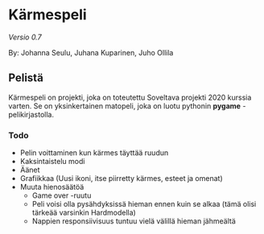 # Kärmespeli
_Versio 0.7_

By: Johanna Seulu, Juhana Kuparinen, Juho Ollila

## Pelistä

Kärmespeli on projekti, joka on toteutettu Soveltava projekti 2020 kurssia varten.
Se on yksinkertainen matopeli, joka on luotu pythonin __pygame__ -pelikirjastolla.

### Todo

* Pelin voittaminen kun kärmes täyttää ruudun
* Kaksintaistelu modi
* Äänet
* Grafiikkaa (Uusi ikoni, itse piirretty kärmes, esteet ja omenat)
* Muuta hienosäätöä
    * Game over -ruutu
    * Peli voisi olla pysähdyksissä hieman ennen kuin se alkaa
    (tämä olisi tärkeää varsinkin Hardmodella)
    * Nappien responsiivisuus tuntuu vielä välillä hieman jähmeältä